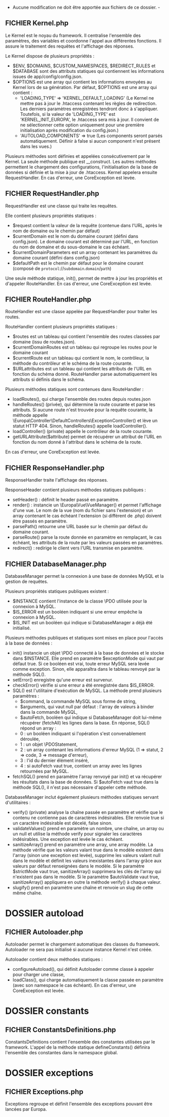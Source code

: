 - Aucune modification ne doit être apportée aux fichiers de ce dossier. -

## FICHIER Kernel.php
Le Kernel est le noyau du framework.
Il centralise l'ensemble des paramètres, des variables et coordonne l'appel aux différentes fonctions.
Il assure le traitement des requêtes et l'affichage des réponses.

Le Kernel dispose de plusieurs propriétés :
* $ENV, $DOMAINS, $CUSTOM_NAMESPACES, $REDIRECT_RULES et $DATABASE sont des attributs statiques qui contiennent les informations issues de app/config/config.json.
* $OPTIONS est une array qui contient les informations envoyées au Kernel lors de sa génération. Par défaut, $OPTIONS est une array qui contient :
	* 'LOADING_TYPE' => 'KERNEL_DEFAULT_LOADING' (Le Kernel ne mettre pas à jour le .htaccess contenant les règles de redirection. Les derniers paramètres enregistrées tendront donc à s'appliquer. Toutefois, si la valeur de 'LOADING_TYPE' est 'KERNEL_INIT_EUROPA', le .htaccess sera mis à jour. Il convient de ne sélectionner cette option uniquement pour une première initialisation après modification du config.json.)
	* 'AUTOLOAD_COMPONENTS' => true (Les components seront parsés automatiquement. Définir à false si aucun component n'est présent dans les vues.)

Plusieurs méthodes sont définies et appelées consécutivement par le Kernel. La seule méthode publique est __construct. Les autres méthodes permettent le chargement des configurations, l'initialisation de la base de données si définie et la mise à jour de .htaccess. Kernel appelera ensuite RequestHandler.
En cas d'erreur, une CoreException est levée.


## FICHIER RequestHandler.php
RequestHandler est une classe qui traite les requêtes.

Elle contient plusieurs propriétés statiques :
* $request contient la valeur de la requête (contenue dans l'URL, après le nom de domaine ou le chemin par défaut)
* $currentDomain est le nom du domaine courant (défini dans config.json). Le domaine courant est déterminé par l'URL, en fonction du nom de domaine et du sous-domaine le cas échéant.
* $currentDomainParameters est un array contenant les paramètres du domaine courant (défini dans config.json)
* $defaultPath est le chemin par défaut pour le domaine courant (composé de `protocol`://`subdomain`.`domain`/`path`)

Une seule méthode statique, init(), permet de mettre à jour les propriétés et d'appeler RouteHandler.
En cas d'erreur, une CoreException est levée.


## FICHIER RouteHandler.php
RouteHandler est une classe appelée par RequestHandler pour traiter les routes.

RouteHandler contient plusieurs propriétés statiques :
* $routes est un tableau qui contient l'ensemble des routes classées par domaine (issu de routes.json).
* $currentDomainRoutes est un tableau qui regroupe les routes pour le domaine courant
* $currentRoute est un tableau qui contient le nom, le contrôleur, la méthode du contrôleur et le schéma de la route courante.
* $URLattributes est un tableau qui contient les attributs de l'URL en fonction du schéma donné. RouteHandler parse automatiquement les attributs si définis dans le schéma.

Plusieurs méthodes statiques sont contenues dans RouteHandler :
* loadRoutes(), qui charge l'ensemble des routes depuis routes.json
* handleRoutes() (privée), qui détermine la route courante et parse les attributs. Si aucune route n'est trouvée pour la requête courante, la méthode appelle \Europa\Controller\DefaultControllers\ExceptionController() et lève un statut HTTP 404. Sinon, handleRoutes() appelle loadController().
* loadController() (private) appelle le contrôleur de la route courante.
* getURLAttribute($attribute) permet de récupérer un attribut de l'URL en fonction du nom donné à l'attribut dans le schéma de la route.

En cas d'erreur, une CoreException est levée.


## FICHIER ResponseHandler.php
ResponseHandler traite l'affichage des réponses.

ResponseHeader contient plusieurs méthodes statiques publiques :
* setHeader() : définit le header passé en paramètre.
* render() : instancie un \Europa\Vue\VueManager() et permet l'affichage d'une vue. Le nom de la vue (nom du fichier sans l'extension) et un array contenant le cas échéant l'extension (si différent de .php) doivent être passés en paramètre.
* parsePath() retourne une URL basée sur le chemin par défaut du domaine courant.
* parseRoute() parse la route donnée en paramètre en remplaçant, le cas échéant, les attributs de la route par les valeurs passées en paramètres.
* redirect() : redirige le client vers l'URL transmise en paramètre.


## FICHIER DatabaseManager.php
DatabaseManager permet la connexion à une base de données MySQL et la gestion de requêtes.

Plusieurs propriétés statiques publiques existent :
* $INSTANCE contient l'instance de la classe \PDO utilisée pour la connexion à MySQL.
* $IS_ERROR est un booléen indiquant si une erreur empêche la connexion à MySQL.
* $IS_INIT est un booléen qui indique si DatabaseManager a déjà été initialisé.

Plusieurs méthodes publiques et statiques sont mises en place pour l'accès à la base de données :
* init() instancie un objet \PDO connecté à la base de données et le stocke dans $INSTANCE. Elle prend en paramètre $exceptionMode qui vaut par défaut true. Si ce booléen est vrai, toute erreur MySQL sera levée comme exception. Sinon, elle apparaîtra dans le tableau renvoyé par la méthode SQL().
* setError() enregistre qu'une erreur est survenur.
* checkError() vérifie si une erreur a été enregistrée dans $IS_ERROR.
* SQL() est l'utilitaire d'exécution de MySQL. La méthode prend plusieurs paramètres :
	* $command, la commande MySQL sous forme de string,
	* $arguments, qui vaut null par défaut : l'array de valeurs à binder dans la commande MySQL,
	* $autoFetch, booléen qui indique si DatabaseManager doit lui-même récupérer (fetchAll) les lignes dans la base.
	En réponse, SQL() répond un array :
	* 0 : un booléen indiquant si l'opération s'est convenablement déroulée,
	* 1 : un objet \PDOStatement,
	* 2 : un array contenant les informations d'erreur MySQL (1 => statut, 2 => code, 3 => message d'erreur),
	* 3 : l'id du dernier élément inséré,
	* 4 : si autoFetch vaut true, contient un array avec les lignes retournées par MySQL.
* fetchSQL() prend en paramètre l'array renvoyé par init() et va récupérer les résultats dans la base de données. Si $autoFetch vaut true dans la méthode SQL(), il n'est pas nécessaire d'appeler cette méthode.

DatabaseManager inclut également plusieurs méthodes statiques servant d'utilitaires :
* verify() (private) analyse la chaîne passée en paramètre et vérifie que le contenu ne contienne pas de caractères indésirables. Elle renvoie true si un caractère indésirable est décelé, false sinon.
* validateValues() prend en paramètre un nombre, une chaîne, un array ou un null et utilise la méthode verify pour signaler les caractères indésirables. Une exception est levée le cas échéant.
* sanitizeArray() prend en paramètre une array, une array modèle. La méthode vérifie que les valeurs valant true dans le modèle existent dans l'array (sinon une exception est levée), supprime les valeurs valant null dans le modèle et définit les valeurs inexistantes dans l'array grâce aux valeurs par défaut renseignées dans le modèle. Si le paramètre $strictMode vaut true, sanitizeArray() supprimera les clés de l'array qui n'existent pas dans le modèle. Si le paramètre $autoValidate vaut true, sanitizeArray() appliquera en outre la méthode verify() à chaque valeur.
* slugify() prend en paramètre une chaîne et renvoie un slug de cette même chaîne.



# DOSSIER autoload

## FICHIER Autoloader.php
Autoloader permet le chargement automatique des classes du framework.
Autoloader ne sera pas initialisé si aucune instance Kernel n'est créée.

Autoloader contient deux méthodes statiques :
* configureAutoload(), qui définit Autoloader comme classe à appeler pour charger une classe,
* loadClass(), qui charge automatiquement la classe passée en paramètre (avec son namespace le cas échéant).
En cas d'erreur, une CoreException est levée.


# DOSSIER constants

## FICHIER ConstantsDefinitions.php
ConstantsDefinitions contient l'ensemble des constantes utilisées par le framework.
L'appel de la méthode statique defineConstants() définira l'ensemble des constantes dans le namespace global.


# DOSSIER exceptions

## FICHIER Exceptions.php
Exceptions regroupe et définit l'ensemble des exceptions pouvant être lancées par Europa.
